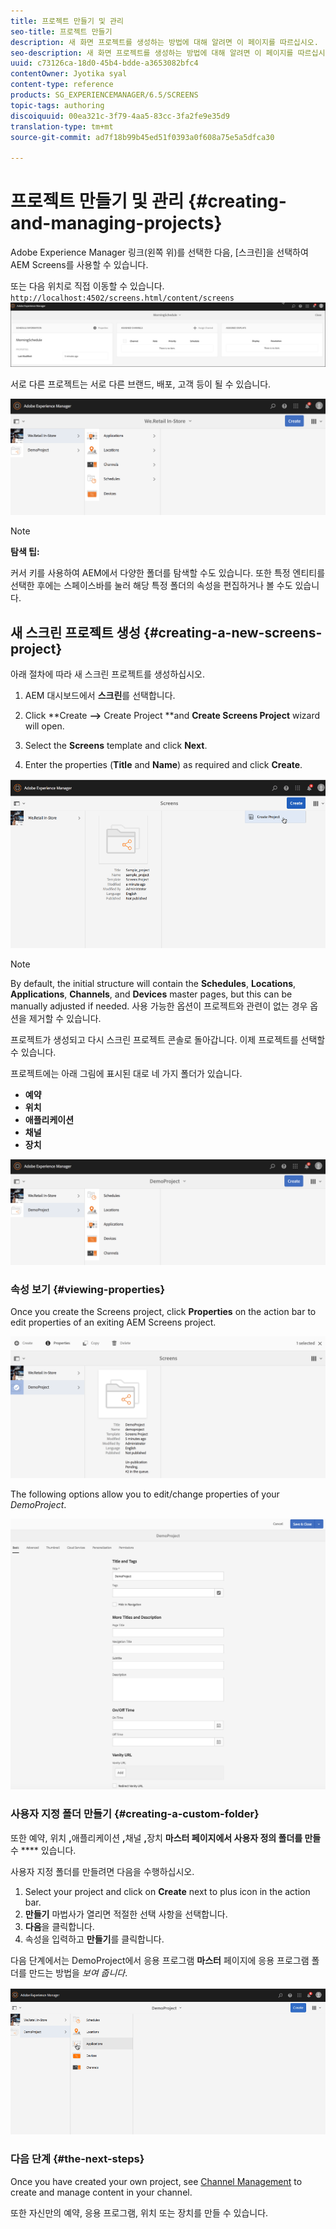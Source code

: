 ```yaml
---
title: 프로젝트 만들기 및 관리
seo-title: 프로젝트 만들기
description: 새 화면 프로젝트를 생성하는 방법에 대해 알려면 이 페이지를 따르십시오.
seo-description: 새 화면 프로젝트를 생성하는 방법에 대해 알려면 이 페이지를 따르십시오.
uuid: c73126ca-18d0-45b4-bdde-a3653082bfc4
contentOwner: Jyotika syal
content-type: reference
products: SG_EXPERIENCEMANAGER/6.5/SCREENS
topic-tags: authoring
discoiquuid: 00ea321c-3f79-4aa5-83cc-3fa2fe9e35d9
translation-type: tm+mt
source-git-commit: ad7f18b99b45ed51f0393a0f608a75e5a5dfca30

---
```



# 프로젝트 만들기 및 관리 {#creating-and-managing-projects}

Adobe Experience Manager 링크(왼쪽 위)를 선택한 다음, [스크린]을 선택하여 AEM Screens를 사용할 수 있습니다.

또는 다음 위치로 직접 이동할 수 있습니다. `http://localhost:4502/screens.html/content/screens`![chlimage_1-14](assets/chlimage_1-14.png)

서로 다른 프로젝트는 서로 다른 브랜드, 배포, 고객 등이 될 수 있습니다.

![screen_shot_2018-08-23at105748am](assets/screen_shot_2018-08-23at105748am.png)

>[!NOTE]
>
>**탐색 팁:**
>
>커서 키를 사용하여 AEM에서 다양한 폴더를 탐색할 수도 있습니다. 또한 특정 엔티티를 선택한 후에는 스페이스바를 눌러 해당 특정 폴더의 속성을 편집하거나 볼 수도 있습니다.

## 새 스크린 프로젝트 생성 {#creating-a-new-screens-project}

아래 절차에 따라 새 스크린 프로젝트를 생성하십시오.

1. AEM 대시보드에서 **스크린**&#x200B;를 선택합니다.
1. Click **Create **--&gt;** Create Project **and **Create Screens Project** wizard will open.

1. Select the **Screens** template and click **Next**.

1. Enter the properties (**Title** and **Name**) as required and click **Create**.

![player1](assets/player1.gif)

>[!NOTE]
>
>By default, the initial structure will contain the **Schedules**, **Locations**, **Applications**, **Channels**, and **Devices** master pages, but this can be manually adjusted if needed. 사용 가능한 옵션이 프로젝트와 관련이 없는 경우 옵션을 제거할 수 있습니다.

프로젝트가 생성되고 다시 스크린 프로젝트 콘솔로 돌아갑니다. 이제 프로젝트를 선택할 수 있습니다.

프로젝트에는 아래 그림에 표시된 대로 네 가지 폴더가 있습니다.

* **예약**
* **위치**
* **애플리케이션**
* **채널**
* **장치**

![screen_shot_2018-08-23at110114am](assets/screen_shot_2018-08-23at110114am.png)

### 속성 보기 {#viewing-properties}

Once you create the Screens project, click **Properties** on the action bar to edit properties of an exiting AEM Screens project.

![screen_shot_2018-08-23at110211am](assets/screen_shot_2018-08-23at110211am.png)

The following options allow you to edit/change properties of your *DemoProject*.

![screen_shot_2018-08-23at110409am](assets/screen_shot_2018-08-23at110409am.png)

### 사용자 지정 폴더 만들기 {#creating-a-custom-folder}

또한 예약, 위치 **,**&#x200B;애플리케이션 **,**&#x200B;채널 **,**&#x200B;장치 **마스터 페이지에서 사용자 정의 폴더를 만들**&#x200B;수 **** 있습니다.

사용자 지정 폴더를 만들려면 다음을 수행하십시오.

1. Select your project and click on **Create** next to plus icon in the action bar.
1. **만들기** 마법사가 열리면 적절한 선택 사항을 선택합니다.
1. **다음**&#x200B;을 클릭합니다.
1. 속성을 입력하고 **만들기**&#x200B;를 클릭합니다.

다음 단계에서는 DemoProject에서 응용 프로그램 **마스터** 페이지에 응용 프로그램 폴더를 만드는 방법을 *보여 줍니다*.

![player2-1](assets/player2-1.gif)

### 다음 단계 {#the-next-steps}

Once you have created your own project, see [Channel Management](managing-channels.md) to create and manage content in your channel.

또한 자신만의 예약, 응용 프로그램, 위치 또는 장치를 만들 수 있습니다.
